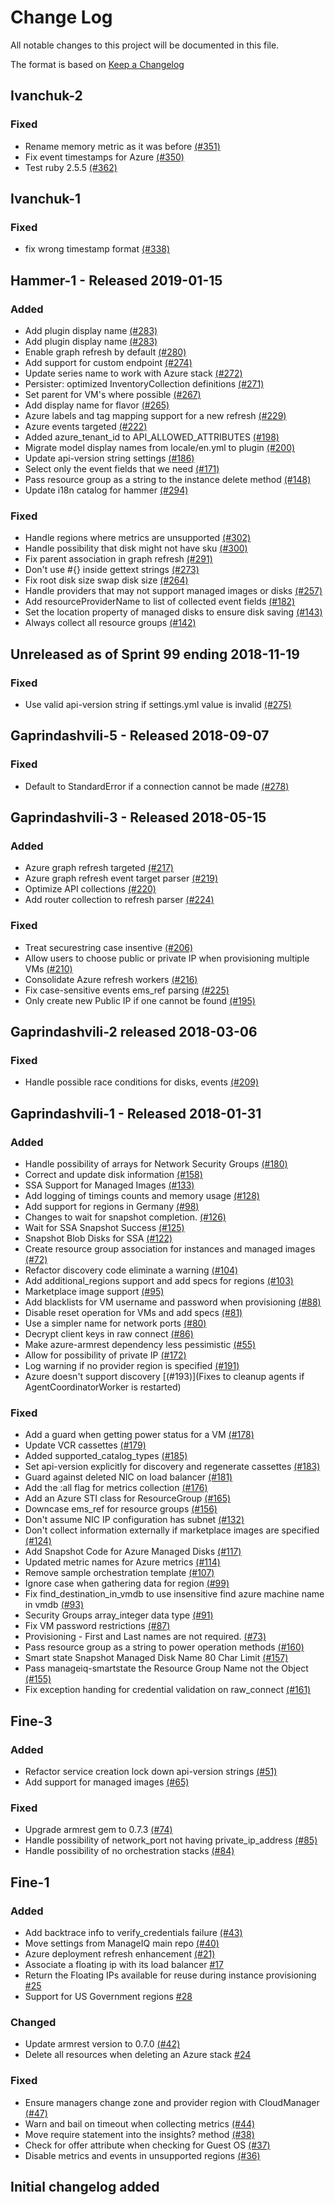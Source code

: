 # Change Log

All notable changes to this project will be documented in this file.

The format is based on [Keep a Changelog](http://keepachangelog.com/en/1.0.0/)

## Ivanchuk-2

### Fixed
- Rename memory metric as it was before [(#351)](https://github.com/ManageIQ/manageiq-providers-azure/pull/351)
- Fix event timestamps for Azure [(#350)](https://github.com/ManageIQ/manageiq-providers-azure/pull/350)
- Test ruby 2.5.5 [(#362)](https://github.com/ManageIQ/manageiq-providers-azure/pull/362)

## Ivanchuk-1

### Fixed
- fix wrong timestamp format [(#338)](https://github.com/ManageIQ/manageiq-providers-azure/pull/338)

## Hammer-1 - Released 2019-01-15

### Added
- Add plugin display name [(#283)](https://github.com/ManageIQ/manageiq-providers-azure/pull/283)
- Add plugin display name [(#283)](https://github.com/ManageIQ/manageiq-providers-azure/pull/283)
- Enable graph refresh by default [(#280)](https://github.com/ManageIQ/manageiq-providers-azure/pull/280)
- Add support for custom endpoint [(#274)](https://github.com/ManageIQ/manageiq-providers-azure/pull/274)
- Update series name to work with Azure stack [(#272)](https://github.com/ManageIQ/manageiq-providers-azure/pull/272)
- Persister: optimized InventoryCollection definitions [(#271)](https://github.com/ManageIQ/manageiq-providers-azure/pull/271)
- Set parent for VM's where possible [(#267)](https://github.com/ManageIQ/manageiq-providers-azure/pull/267)
- Add display name for flavor [(#265)](https://github.com/ManageIQ/manageiq-providers-azure/pull/265)
- Azure labels and tag mapping support for a new refresh [(#229)](https://github.com/ManageIQ/manageiq-providers-azure/pull/229)
- Azure events targeted [(#222)](https://github.com/ManageIQ/manageiq-providers-azure/pull/222)
- Added azure_tenant_id to API_ALLOWED_ATTRIBUTES [(#198)](https://github.com/ManageIQ/manageiq-providers-azure/pull/198)
- Migrate model display names from locale/en.yml to plugin [(#200)](https://github.com/ManageIQ/manageiq-providers-azure/pull/200)
- Update api-version string settings [(#186)](https://github.com/ManageIQ/manageiq-providers-azure/pull/186)
- Select only the event fields that we need [(#171)](https://github.com/ManageIQ/manageiq-providers-azure/pull/171)
- Pass resource group as a string to the instance delete method [(#148)](https://github.com/ManageIQ/manageiq-providers-azure/pull/148)
- Update i18n catalog for hammer [(#294)](https://github.com/ManageIQ/manageiq-providers-azure/pull/294)

### Fixed
- Handle regions where metrics are unsupported [(#302)](https://github.com/ManageIQ/manageiq-providers-azure/pull/302)
- Handle possibility that disk might not have sku [(#300)](https://github.com/ManageIQ/manageiq-providers-azure/pull/300)
- Fix parent association in graph refresh [(#291)](https://github.com/ManageIQ/manageiq-providers-azure/pull/291)
- Don't use #{} inside gettext strings [(#273)](https://github.com/ManageIQ/manageiq-providers-azure/pull/273)
- Fix root disk size swap disk size [(#264)](https://github.com/ManageIQ/manageiq-providers-azure/pull/264)
- Handle providers that may not support managed images or disks [(#257)](https://github.com/ManageIQ/manageiq-providers-azure/pull/257)
- Add resourceProviderName to list of collected event fields [(#182)](https://github.com/ManageIQ/manageiq-providers-azure/pull/182)
- Set the location property of managed disks to ensure disk saving [(#143)](https://github.com/ManageIQ/manageiq-providers-azure/pull/143)
- Always collect all resource groups [(#142)](https://github.com/ManageIQ/manageiq-providers-azure/pull/142)

## Unreleased as of Sprint 99 ending 2018-11-19

### Fixed
- Use valid api-version string if settings.yml value is invalid [(#275)](https://github.com/ManageIQ/manageiq-providers-azure/pull/275)

## Gaprindashvili-5 - Released 2018-09-07

### Fixed
- Default to StandardError if a connection cannot be made [(#278)](https://github.com/ManageIQ/manageiq-providers-azure/pull/278)

## Gaprindashvili-3 - Released 2018-05-15

### Added
- Azure graph refresh targeted [(#217)](https://github.com/ManageIQ/manageiq-providers-azure/pull/217)
- Azure graph refresh event target parser [(#219)](https://github.com/ManageIQ/manageiq-providers-azure/pull/219)
- Optimize API collections [(#220)](https://github.com/ManageIQ/manageiq-providers-azure/pull/220)
- Add router collection to refresh parser [(#224)](https://github.com/ManageIQ/manageiq-providers-azure/pull/224)

### Fixed
- Treat securestring case insentive [(#206)](https://github.com/ManageIQ/manageiq-providers-azure/pull/206)
- Allow users to choose public or private IP when provisioning multiple VMs [(#210)](https://github.com/ManageIQ/manageiq-providers-azure/pull/210)
- Consolidate Azure refresh workers [(#216)](https://github.com/ManageIQ/manageiq-providers-azure/pull/216)
- Fix case-sensitive events ems_ref parsing [(#225)](https://github.com/ManageIQ/manageiq-providers-azure/pull/225)
- Only create new Public IP if one cannot be found [(#195)](https://github.com/ManageIQ/manageiq-providers-azure/pull/195)

## Gaprindashvili-2 released 2018-03-06

### Fixed
- Handle possible race conditions for disks, events [(#209)](https://github.com/ManageIQ/manageiq-providers-azure/pull/209)

## Gaprindashvili-1 - Released 2018-01-31

### Added
- Handle possibility of arrays for Network Security Groups [(#180)](https://github.com/ManageIQ/manageiq-providers-azure/pull/180)
- Correct and update disk information [(#158)](https://github.com/ManageIQ/manageiq-providers-azure/pull/158)
- SSA Support for Managed Images [(#133)](https://github.com/ManageIQ/manageiq-providers-azure/pull/133)
- Add logging of timings counts and memory usage [(#128)](https://github.com/ManageIQ/manageiq-providers-azure/pull/128)
- Add support for regions in Germany [(#98)](https://github.com/ManageIQ/manageiq-providers-azure/pull/98)
- Changes to wait for snapshot completion. [(#126)](https://github.com/ManageIQ/manageiq-providers-azure/pull/126)
- Wait for SSA Snapshot Success [(#125)](https://github.com/ManageIQ/manageiq-providers-azure/pull/125)
- Snapshot Blob Disks for SSA [(#122)](https://github.com/ManageIQ/manageiq-providers-azure/pull/122)
- Create resource group association for instances and managed images [(#72)](https://github.com/ManageIQ/manageiq-providers-azure/pull/72)
- Refactor discovery code eliminate a warning [(#104)](https://github.com/ManageIQ/manageiq-providers-azure/pull/104)
- Add additional_regions support and add specs for regions [(#103)](https://github.com/ManageIQ/manageiq-providers-azure/pull/103)
- Marketplace image support [(#95)](https://github.com/ManageIQ/manageiq-providers-azure/pull/95)
- Add blacklists for VM username and password when provisioning [(#88)](https://github.com/ManageIQ/manageiq-providers-azure/pull/88)
- Disable reset operation for VMs and add specs [(#81)](https://github.com/ManageIQ/manageiq-providers-azure/pull/81)
- Use a simpler name for network ports [(#80)](https://github.com/ManageIQ/manageiq-providers-azure/pull/80)
- Decrypt client keys in raw connect [(#86)](https://github.com/ManageIQ/manageiq-providers-azure/pull/86)
- Make azure-armrest dependency less pessimistic [(#55)](https://github.com/ManageIQ/manageiq-providers-azure/pull/55)
- Allow for possibility of private IP [(#172)](https://github.com/ManageIQ/manageiq-providers-azure/pull/172)
- Log warning if no provider region is specified [(#191)](https://github.com/ManageIQ/manageiq-providers-azure/pull/191)
- Azure doesn't support discovery [(#193)](Fixes to cleanup agents if AgentCoordinatorWorker is restarted)

### Fixed
- Add a guard when getting power status for a VM [(#178)](https://github.com/ManageIQ/manageiq-providers-azure/pull/178)
- Update VCR cassettes [(#179)](https://github.com/ManageIQ/manageiq-providers-azure/pull/179)
- Added supported_catalog_types [(#185)](https://github.com/ManageIQ/manageiq-providers-azure/pull/185)
- Set api-version explicitly for discovery and regenerate cassettes [(#183)](https://github.com/ManageIQ/manageiq-providers-azure/pull/183)
- Guard against deleted NIC on load balancer [(#181)](https://github.com/ManageIQ/manageiq-providers-azure/pull/181)
- Add the :all flag for metrics collection [(#176)](https://github.com/ManageIQ/manageiq-providers-azure/pull/176)
- Add an Azure STI class for ResourceGroup [(#165)](https://github.com/ManageIQ/manageiq-providers-azure/pull/165)
- Downcase ems_ref for resource groups [(#156)](https://github.com/ManageIQ/manageiq-providers-azure/pull/156)
- Don't assume NIC IP configuration has subnet [(#132)](https://github.com/ManageIQ/manageiq-providers-azure/pull/132)
- Don't collect information externally if marketplace images are specified [(#124)](https://github.com/ManageIQ/manageiq-providers-azure/pull/124)
- Add Snapshot Code for Azure Managed Disks [(#117)](https://github.com/ManageIQ/manageiq-providers-azure/pull/117)
- Updated metric names for Azure metrics [(#114)](https://github.com/ManageIQ/manageiq-providers-azure/pull/114)
- Remove sample orchestration template [(#107)](https://github.com/ManageIQ/manageiq-providers-azure/pull/107)
- Ignore case when gathering data for region  [(#99)](https://github.com/ManageIQ/manageiq-providers-azure/pull/99)
- Fix find_destination_in_vmdb to use insensitive find azure machine name in vmdb [(#93)](https://github.com/ManageIQ/manageiq-providers-azure/pull/93)
- Security Groups array_integer data type [(#91)](https://github.com/ManageIQ/manageiq-providers-azure/pull/91)
- Fix VM password restrictions [(#87)](https://github.com/ManageIQ/manageiq-providers-azure/pull/87)
- Provisioning - First and Last names are not required. [(#73)](https://github.com/ManageIQ/manageiq-providers-azure/pull/73)
- Pass resource group as a string to power operation methods [(#160)](https://github.com/ManageIQ/manageiq-providers-azure/pull/160)
- Smart state Snapshot Managed Disk Name 80 Char Limit [(#157)](https://github.com/ManageIQ/manageiq-providers-azure/pull/157)
- Pass manageiq-smartstate the Resource Group Name not the Object [(#155)](https://github.com/ManageIQ/manageiq-providers-azure/pull/155)
- Fix exception handing for credential validation on raw_connect [(#161)](https://github.com/ManageIQ/manageiq-providers-azure/pull/161)

## Fine-3

### Added
- Refactor service creation lock down api-version strings [(#51)](https://github.com/ManageIQ/manageiq-providers-azure/pull/51)
- Add support for managed images [(#65)](https://github.com/ManageIQ/manageiq-providers-azure/pull/65)

### Fixed
- Upgrade armrest gem to 0.7.3 [(#74)](https://github.com/ManageIQ/manageiq-providers-azure/pull/74)
- Handle possibility of network_port not having private_ip_address [(#85)](https://github.com/ManageIQ/manageiq-providers-azure/pull/85)
- Handle possibility of no orchestration stacks [(#84)](https://github.com/ManageIQ/manageiq-providers-azure/pull/84)

## Fine-1

### Added
- Add backtrace info to verify_credentials failure [(#43)](https://github.com/ManageIQ/manageiq-providers-azure/pull/43)
- Move settings from ManageIQ main repo [(#40)](https://github.com/ManageIQ/manageiq-providers-azure/pull/40)
- Azure deployment refresh enhancement [(#21)](https://github.com/ManageIQ/manageiq-providers-azure/pull/21)
- Associate a floating ip with its load balancer [#17](https://github.com/ManageIQ/manageiq-providers-azure/pull/17)
- Return the Floating IPs available for reuse during instance provisioning [#25](https://github.com/ManageIQ/manageiq-providers-azure/pull/25)
- Support for US Government regions [#28](https://github.com/ManageIQ/manageiq-providers-azure/pull/28)

### Changed
- Update armrest version to 0.7.0 [(#42)](https://github.com/ManageIQ/manageiq-providers-azure/pull/42)
- Delete all resources when deleting an Azure stack [#24](https://github.com/ManageIQ/manageiq-providers-azure/pull/24)

### Fixed
- Ensure managers change zone and provider region with CloudManager [(#47)](https://github.com/ManageIQ/manageiq-providers-azure/pull/47)
- Warn and bail on timeout when collecting metrics [(#44)](https://github.com/ManageIQ/manageiq-providers-azure/pull/44)
- Move require statement into the insights? method [(#38)](https://github.com/ManageIQ/manageiq-providers-azure/pull/38)
- Check for offer attribute when checking for Guest OS [(#37)](https://github.com/ManageIQ/manageiq-providers-azure/pull/37)
- Disable metrics and events in unsupported regions [(#36)](https://github.com/ManageIQ/manageiq-providers-azure/pull/36)

## Initial changelog added
